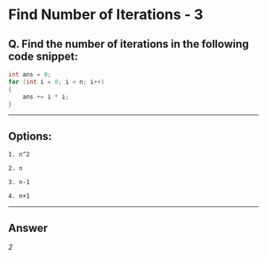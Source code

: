 # Find Number of Iterations - 3

## Q. Find the number of iterations in the following code snippet:

```java
int ans = 0;
for (int i = 0; i < n; i++)
{
    ans += i * i;
}
```

---

## Options:

    1. n^2

    2. n

    3. n-1

    4. n+1

---

## Answer
*2*
